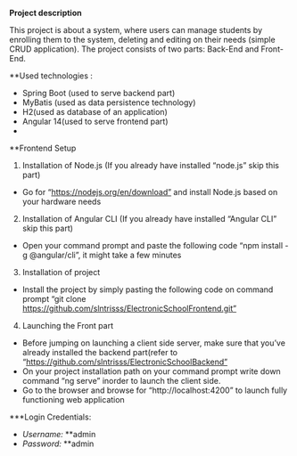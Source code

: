 **Project description**


This project is about a system, where users can manage students by enrolling them to the system, deleting and editing on their needs (simple CRUD application). 
The project consists of two parts: Back-End and Front-End.


**Used technologies : 
* Spring Boot (used to serve backend part) 
* MyBatis (used as data persistence technology)
* H2(used as database of an application)
* Angular 14(used to serve frontend part)
* 

**Frontend Setup


1. Installation of Node.js (If you already have installed “node.js” skip this part)
* Go for “https://nodejs.org/en/download” and install Node.js based on your hardware needs
2. Installation of Angular CLI  (If you already have installed “Angular CLI” skip this part)
* Open your command prompt and paste the following code “npm install -g @angular/cli”, it might take a few minutes
3. Installation of project
* Install the project by simply pasting the following code on command prompt “git clone https://github.com/slntrisss/ElectronicSchoolFrontend.git” 
4. Launching the Front part
* Before jumping on launching a client side server, make sure that you’ve already installed the backend part(refer to “https://github.com/slntrisss/ElectronicSchoolBackend”
* On your project installation path on your command prompt write down command “ng serve” inorder to launch the client side.
* Go to the browser and browse for “http://localhost:4200” to launch fully functioning web application


***Login Credentials:
* *Username:* **admin
* *Password:*  **admin
